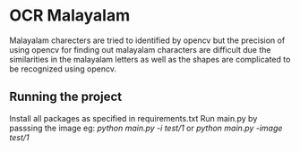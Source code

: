 # OCR Malayalam
Malayalam charecters are tried to identified by opencv but the precision of using opencv for finding out malayalam characters are difficult due the similarities in the malayalam letters as well as the shapes are complicated to be recognized using opencv. 

## Running the project
Install all packages as specified in requirements.txt
Run main.py by passsing the image eg: _python main.py -i test/1_ or _python main.py -image test/1_
